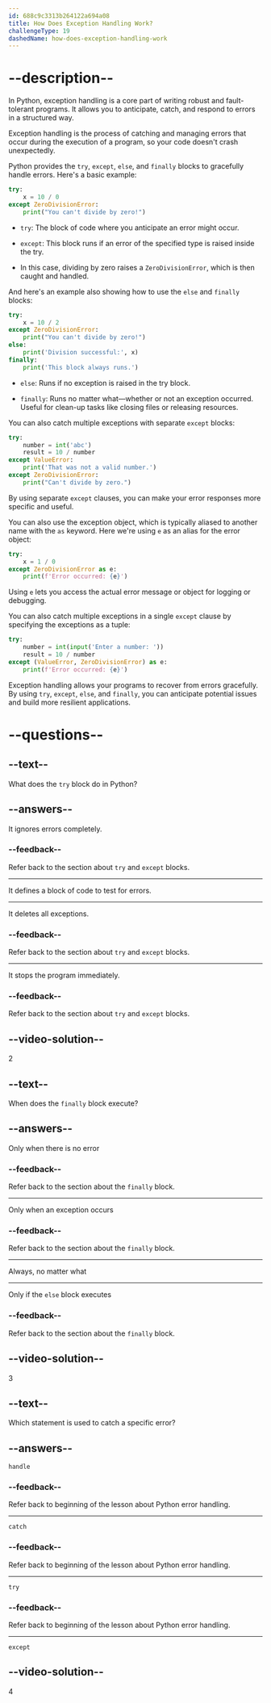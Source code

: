 ```yaml
---
id: 688c9c3313b264122a694a08
title: How Does Exception Handling Work?
challengeType: 19
dashedName: how-does-exception-handling-work
---
```


# --description--

In Python, exception handling is a core part of writing robust and fault-tolerant programs. It allows you to anticipate, catch, and respond to errors in a structured way.

Exception handling is the process of catching and managing errors that occur during the execution of a program, so your code doesn't crash unexpectedly.

Python provides the `try`, `except`, `else`, and `finally` blocks to gracefully handle errors. Here's a basic example:

```py
try:
    x = 10 / 0
except ZeroDivisionError:
    print("You can't divide by zero!")
```

- `try`: The block of code where you anticipate an error might occur.

- `except`: This block runs if an error of the specified type is raised inside the try.

- In this case, dividing by zero raises a `ZeroDivisionError`, which is then caught and handled.

And here's an example also showing how to use the `else` and `finally` blocks:

```py
try:
    x = 10 / 2
except ZeroDivisionError:
    print("You can't divide by zero!")
else:
    print('Division successful:', x)
finally:
    print('This block always runs.')
```

- `else`: Runs if no exception is raised in the try block.

- `finally`: Runs no matter what—whether or not an exception occurred. Useful for clean-up tasks like closing files or releasing resources.

You can also catch multiple exceptions with separate `except` blocks:

```py
try:
    number = int('abc')
    result = 10 / number
except ValueError:
    print('That was not a valid number.')
except ZeroDivisionError:
    print("Can't divide by zero.")
```

By using separate `except` clauses, you can make your error responses more specific and useful.

You can also use the exception object, which is typically aliased to another name with the `as` keyword. Here we're using `e` as an alias for the error object:

```py
try:
    x = 1 / 0
except ZeroDivisionError as e:
    print(f'Error occurred: {e}')
```

Using `e` lets you access the actual error message or object for logging or debugging.

You can also catch multiple exceptions in a single `except` clause by specifying the exceptions as a tuple:

```py
try:
    number = int(input('Enter a number: '))
    result = 10 / number
except (ValueError, ZeroDivisionError) as e:
    print(f'Error occurred: {e}')
```

Exception handling allows your programs to recover from errors gracefully. By using `try`, `except`, `else`, and `finally`, you can anticipate potential issues and build more resilient applications.

# --questions--

## --text--

What does the `try` block do in Python?

## --answers--

It ignores errors completely.

### --feedback--

Refer back to the section about `try` and `except` blocks.

---

It defines a block of code to test for errors.

---

It deletes all exceptions.

### --feedback--

Refer back to the section about `try` and `except` blocks.

---

It stops the program immediately.

### --feedback--

Refer back to the section about `try` and `except` blocks.

## --video-solution--

2

## --text--

When does the `finally` block execute?

## --answers--

Only when there is no error

### --feedback--

Refer back to the section about the `finally` block.

---

Only when an exception occurs

### --feedback--

Refer back to the section about the `finally` block.

---

Always, no matter what

---

Only if the `else` block executes

### --feedback--

Refer back to the section about the `finally` block.

## --video-solution--

3

## --text--

Which statement is used to catch a specific error?

## --answers--

`handle`

### --feedback--

Refer back to beginning of the lesson about Python error handling.

---

`catch`

### --feedback--

Refer back to beginning of the lesson about Python error handling.

---

`try`

### --feedback--

Refer back to beginning of the lesson about Python error handling.

---

`except`

## --video-solution--

4
